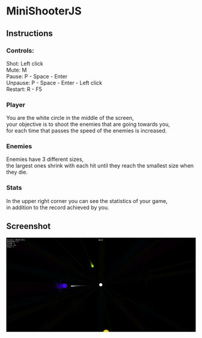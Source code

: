 # MiniShooterJS

## Instructions

### Controls:
Shot: Left click  
Mute: M  
Pause: P - Space - Enter  
Unpause: P - Space - Enter - Left click  
Restart: R - F5  

### Player
You are the white circle in the middle of the screen,  
your objective is to shoot the enemies that are going towards you,  
for each time that passes the speed of the enemies is increased.  

### Enemies
Enemies have 3 different sizes,  
the largest ones shrink with each hit until they reach the smallest size when they die.  

### Stats
In the upper right corner you can see the statistics of your game,  
in addition to the record achieved by you.  

## Screenshot

![main_game](https://raw.githubusercontent.com/LethalisUmbra/MiniShooterJS/master/game.jpg)
